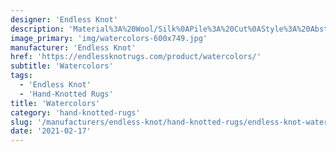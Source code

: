 ```yaml
---
designer: 'Endless Knot'
description: 'Material%3A%20Wool/Silk%0APile%3A%20Cut%0AStyle%3A%20Abstract%2C%20Modern%2C%20New%20Arrivals'
image_primary: 'img/watercolors-600x749.jpg'
manufacturer: 'Endless Knot'
href: 'https://endlessknotrugs.com/product/watercolors/'
subtitle: 'Watercolors'
tags:
  - 'Endless Knot'
  - 'Hand-Knotted Rugs'
title: 'Watercolors'
category: 'hand-knotted-rugs'
slug: '/manufacturers/endless-knot/hand-knotted-rugs/endless-knot-watercolors'
date: '2021-02-17'
---
```

